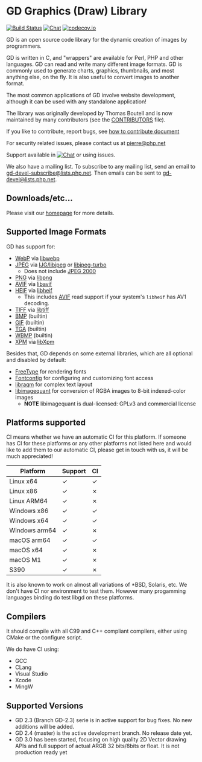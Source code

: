 # GD Graphics (Draw) Library
[![Build Status](https://scan.coverity.com/projects/3810/badge.svg)](https://scan.coverity.com/projects/libgd)
[![Chat](https://badges.gitter.im/libgd/libgd.svg)](https://gitter.im/libgd/libgd)
[![codecov.io](https://codecov.io/github/libgd/libgd/coverage.svg?branch=master)](https://codecov.io/github/libgd/libgd/)

GD is an open source code library for the dynamic creation of images by
programmers.

GD is written in C, and "wrappers" are available for Perl, PHP and other
languages. GD can read and write many different image formats. GD is commonly
used to generate charts, graphics, thumbnails, and most anything else, on the
fly. It is also useful to convert images to another format.

The most common applications of GD involve website development, although it
can be used with any standalone application!

The library was originally developed by Thomas Boutell and is now maintained
by many contributors (see the [CONTRIBUTORS](CONTRIBUTORS) file).

If you like to contribute, report bugs, see [how to contribute document](CONTRIBUTING.md)

For security related issues, please contact us at pierre@php.net

Support available in [![Chat](https://badges.gitter.im/libgd/libgd.svg)](https://gitter.im/libgd/libgd) or using issues.

We also have a mailing list. To subscribe to any mailing list, send an email to gd-devel-subscribe@lists.php.net. Then emails can be sent to gd-devel@lists.php.net.

## Downloads/etc...

Please visit our [homepage](https://www.libgd.org/) for more details.

## Supported Image Formats

GD has support for:

* [WebP](https://en.wikipedia.org/wiki/WebP) via [libwebp](https://developers.google.com/speed/webp/)
* [JPEG](https://en.wikipedia.org/wiki/JPEG) via [IJG/libjpeg](http://www.ijg.org/) or [libjpeg-turbo](http://libjpeg-turbo.virtualgl.org/)
  * Does not include [JPEG 2000](https://en.wikipedia.org/wiki/JPEG_2000)
* [PNG](https://en.wikipedia.org/wiki/Portable_Network_Graphics) via [libpng](http://www.libpng.org/)
* [AVIF](https://en.wikipedia.org/wiki/AV1#AV1_Image_File_Format_(AVIF)) via [libavif](https://github.com/AOMediaCodec/libavif)
* [HEIF](https://en.wikipedia.org/wiki/High_Efficiency_Image_File_Format) via [libheif](https://github.com/strukturag/libheif/)
  * This includes [AVIF](https://en.wikipedia.org/wiki/AV1#AV1_Image_File_Format_%28AVIF%29) read support if your system's `libheif` has AV1 decoding.
* [TIFF](https://en.wikipedia.org/wiki/Tagged_Image_File_Format) via [libtiff](http://www.libtiff.org/)
* [BMP](https://en.wikipedia.org/wiki/BMP_file_format) (builtin)
* [GIF](https://en.wikipedia.org/wiki/GIF) (builtin)
* [TGA](https://en.wikipedia.org/wiki/Truevision_TGA) (builtin)
* [WBMP](https://en.wikipedia.org/wiki/Wireless_Application_Protocol_Bitmap_Format) (builtin)
* [XPM](https://en.wikipedia.org/wiki/X_PixMap) via [libXpm](http://xorg.freedesktop.org/)

Besides that, GD depends on some external libraries, which are all optional
and disabled by default:

* [FreeType](https://freetype.org) for rendering fonts
* [Fontconfig](https://fontconfig.org) for configuring and customizing font access
* [libraqm](https://github.com/HOST-Oman/libraqm) for complex text layout
* [libimagequant](https://pngquant.org/lib) for conversion of RGBA images to 8-bit indexed-color images
  * **NOTE** libimagequant is dual-licensed: GPLv3 and commercial license


## Platforms supported

CI means whether we have an automatic CI for this platform. If someone has CI for these platforms or any other platforms not listed here and would like to add them to our automatic CI, please get in touch with us, it will be much appreciated!

| Platform      | Support | CI |
|---------------|---------|----|
| Linux x64     | ✓       | ✓ |
| Linux x86     | ✓       | ✗ |
| Linux ARM64   | ✓       | ✗ |
| Windows x86   | ✓       | ✓ |
| Windows x64   | ✓       | ✓ |
| Windows arm64 | ✓       | ✗ |
| macOS arm64   | ✓       | ✓ |
| macOS x64     | ✓       | ✗ |
| macOS M1      | ✓       | ✗ |
| S390          | ✓       | ✗ |

It is also known to work on almost all variations of *BSD, Solaris, etc. We don't have CI nor environment to test them. However many progamming languages binding do test libgd on these platforms.

## Compilers

It should compile with all C99 and C++ compliant compilers, either using CMake or the configure script.

We do have CI using:
- GCC
- CLang
- Visual Studio
- Xcode
- MingW

## Supported Versions

- GD 2.3 (Branch GD-2.3) serie is in active support for bug fixes. No new additions will be added.
- GD 2.4 (master) is the active development branch. No release date yet.
- GD 3.0 has been started, focusing on high quality 2D Vector drawing APIs and full support of actual ARGB 32 bits/8bits or float. It is not production ready yet
